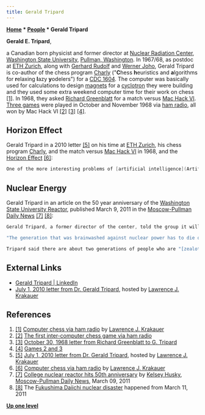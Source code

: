 ```yaml
---
title: Gerald Tripard
---
```

**[Home](Home "Home") * [People](People "People") * Gerald Tripard**

**Gerald E. Tripard**,

a Canadian born physicist and former director at [Nuclear Radiation Center](https://en.wikipedia.org/wiki/Washington_State_University_Reactor), [Washington State University](https://en.wikipedia.org/wiki/Washington_State_University), [Pullman, Washington](https://en.wikipedia.org/wiki/Pullman,_Washington).
In 1967/68, as postdoc at [ETH Zurich](ETH_Zurich "ETH Zurich"), along with [Gerhard Rudolf](index.php?title=Gerhard_Rudolf&action=edit&redlink=1 "Gerhard Rudolf (page does not exist)") and [Werner Joho](Werner_Joho "Werner Joho"), Gerald Tripard is co-author of the chess program [Charly](Charly "Charly") ("**C**hess **h**euristics and **a**lgorithms for **r**elaxing **l**azy **y**odelers") for a [CDC 1604](CDC_1604 "CDC 1604").
The computer was basically used for calculations to design [magnets](https://en.wikipedia.org/wiki/Electromagnet) for a [cyclotron](https://en.wikipedia.org/wiki/Cyclotron) they were building and they used some extra weekend computer time for their work on chess <a id="cite-note-1" href="#cite-ref-1">[1]</a>.
In 1968, they asked [Richard Greenblatt](Richard_Greenblatt "Richard Greenblatt") for a match versus [Mac Hack VI](Mac_Hack "Mac Hack"). [Three games](Charly#ETHMIT "Charly") were played in October and November 1968 via [ham radio](https://en.wikipedia.org/wiki/Amateur_radio), all won by Mac Hack VI <a id="cite-note-2" href="#cite-ref-2">[2]</a> <a id="cite-note-3" href="#cite-ref-3">[3]</a> <a id="cite-note-4" href="#cite-ref-4">[4]</a>.

## Horizon Effect

Gerald Tripard in a 2010 letter <a id="cite-note-5" href="#cite-ref-5">[5]</a> on his time at [ETH Zurich](ETH_Zurich "ETH Zurich"), his chess program [Charly](Charly "Charly"), and the match versus [Mac Hack VI](Mac_Hack "Mac Hack") in 1968, and the [Horizon Effect](Horizon_Effect "Horizon Effect") <a id="cite-note-6" href="#cite-ref-6">[6]</a>:

```C++
One of the more interesting problems of [artificial intelligence](Artificial_Intelligence "Artificial Intelligence") that I learned about in working on the chess program was called, "The Horizon Effect". If a problem could be pushed "beyond the preprogrammed" [tree search](Search "Search") [limit](Depth "Depth"), the program would make the "bad" choice of sacrificing material to avoid losing, say, a queen "within" the horizon in the situation where the queen was going to be lost eventually anyway. I see this as not just a problem of "artificial" intelligence but human thinking in general, especially of politicians. You can find wonderful examples of this in today's headlines. For example politicians "buy" the favor of a certain class of workers by offering them fabulous retirement benefits. That effectively pushes an "accounting negative balance" beyond the horizon of the politician's career. The politician gets the immediate benefit of support from the affected workers but society will eventually have to pay the bill after the politician is gone. 

```

## Nuclear Energy

Gerald Tripard in an article on the 50 year anniversary of the [Washington State University Reactor](https://en.wikipedia.org/wiki/Washington_State_University_Reactor), published March 9, 2011 in the [Moscow-Pullman Daily News](https://en.wikipedia.org/wiki/Moscow-Pullman_Daily_News) <a id="cite-note-7" href="#cite-ref-7">[7]</a> <a id="cite-note-8" href="#cite-ref-8">[8]</a>:

```C++
Gerald Tripard, a former director of the center, told the group it will take a lot of effort to make people recognize that [nuclear energy](https://en.wikipedia.org/wiki/Nuclear_energy) is the energy of the future, not something to be afraid of.

```

```C++
"The generation that was brainwashed against nuclear power has to die off," he said. "You're not going to change their minds."

```

```C++
Tripard said there are about two generations of people who are "[zealots](https://en.wikipedia.org/wiki/Zealot_%28disambiguation%29)" and aren't teachable, even if provided with facts and logic. People wonder what will be done with [nuclear waste](https://en.wikipedia.org/wiki/Radioactive_waste), he said, and don't realize the planet is one big nuclear waste dump from a [supernova](https://en.wikipedia.org/wiki/Supernova) in the past. 

```

## External Links

- [Gerald Tripard | LinkedIn](https://www.linkedin.com/in/gerald-tripard-8069ab10/)
- [July 1, 2010 letter from Dr. Gerald Tripard](http://ljkrakauer.com/LJK/60s/tripardltr.htm), hosted by [Lawrence J. Krakauer](Lawrence_J._Krakauer "Lawrence J. Krakauer")

## References

1. <a id="cite-ref-1" href="#cite-note-1">[1]</a> [Computer chess via ham radio](http://ljkrakauer.com/LJK/60s/hamchess.htm) by [Lawrence J. Krakauer](Lawrence_J._Krakauer "Lawrence J. Krakauer")
1. <a id="cite-ref-2" href="#cite-note-2">[2]</a> [The first inter-computer chess game via ham radio](http://ljkrakauer.com/LJK/60s/game1list.htm)
1. <a id="cite-ref-3" href="#cite-note-3">[3]</a> [October 30, 1968 letter from Richard Greenblatt to G. Tripard](http://ljkrakauer.com/LJK/60s/greenblattltr.htm)
1. <a id="cite-ref-4" href="#cite-note-4">[4]</a> [Games 2 and 3](http://ljkrakauer.com/LJK/60s/games23list.htm)
1. <a id="cite-ref-5" href="#cite-note-5">[5]</a> [July 1, 2010 letter from Dr. Gerald Tripard](http://ljkrakauer.com/LJK/60s/tripardltr.htm), hosted by [Lawrence J. Krakauer](Lawrence_J._Krakauer "Lawrence J. Krakauer")
1. <a id="cite-ref-6" href="#cite-note-6">[6]</a> [Computer chess via ham radio](http://ljkrakauer.com/LJK/60s/hamchess.htm) by [Lawrence J. Krakauer](Lawrence_J._Krakauer "Lawrence J. Krakauer")
1. <a id="cite-ref-7" href="#cite-note-7">[7]</a> [College nuclear reactor hits 50th anniversary](https://www.standard.net/topics/business/2011/03/09/college-nuclear-reactor-hits-50th-anniversary/) by [Kelsey Husky](http://www.standard.net/authors/kelsey-husky), [Moscow-Pullman Daily News](https://en.wikipedia.org/wiki/Moscow-Pullman_Daily_News), March 09, 2011
1. <a id="cite-ref-8" href="#cite-note-8">[8]</a> The [Fukushima Daiichi nuclear disaster](https://en.wikipedia.org/wiki/Fukushima_Daiichi_nuclear_disaster) happened from March 11, 2011

**[Up one level](People "People")**


